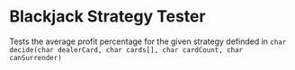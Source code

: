 # Blackjack Strategy Tester
Tests the average profit percentage for the given strategy definded in `char decide(char dealerCard, char cards[], char cardCount, char canSurrender)`